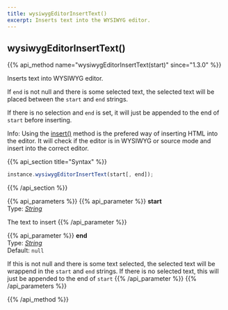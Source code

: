 ```yaml
---
title: wysiwygEditorInsertText()
excerpt: Inserts text into the WYSIWYG editor.
---
```

## wysiwygEditorInsertText()

{{% api_method name="wysiwygEditorInsertText(start)" since="1.3.0" %}}

Inserts text into WYSIWYG editor.

If `end` is not null and there is some selected text, the selected text will be placed between the `start` and `end` strings.

If there is no selection and `end` is set, it will just be appended to the end of `start` before inserting.

<span class="Label Label--info">Info:</span> Using the [insert()](/api/sceditor/val/) method is the prefered way of inserting HTML into the editor. It will check if the editor is in WYSIWYG or source mode and insert into the correct editor.


{{% api_section title="Syntax" %}}
```js
instance.wysiwygEditorInsertText(start[, end]);
```
{{% /api_section %}}


{{% api_parameters %}}
{{% api_parameter %}}
**start**  
Type: *[String](/api/types/#string)*

The text to insert
{{% /api_parameter %}}

{{% api_parameter %}}
**end**  
Type: *[String](/api/types/#string)*  
Default: `null`

If this is not null and there is some text selected, the selected text will be wrappend in the `start` and `end` strings. If there is no selected text, this will just be appended to the end of `start`
{{% /api_parameter %}}
{{% /api_parameters %}}

{{% /api_method %}}
